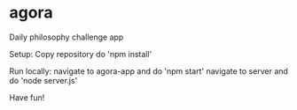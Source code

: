 # agora

Daily philosophy challenge app


Setup:
Copy repository
do 'npm install'

Run locally:
navigate to agora-app and do 'npm start'
navigate to server and do 'node server.js'

Have fun!
